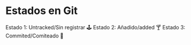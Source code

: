 # Estados en Git

Estado 1: Untracked/Sin registrar :joystick:
Estado 2: Añadido/added :cocktail:
Estado 3: Commited/Comiteado :ribbon: